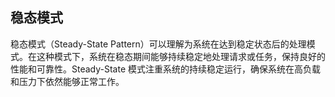 ## 稳态模式

稳态模式（Steady-State Pattern）可以理解为系统在达到稳定状态后的处理模式。在这种模式下，系统在稳态期间能够持续稳定地处理请求或任务，保持良好的性能和可靠性。Steady-State 模式注重系统的持续稳定运行，确保系统在高负载和压力下依然能够正常工作。
